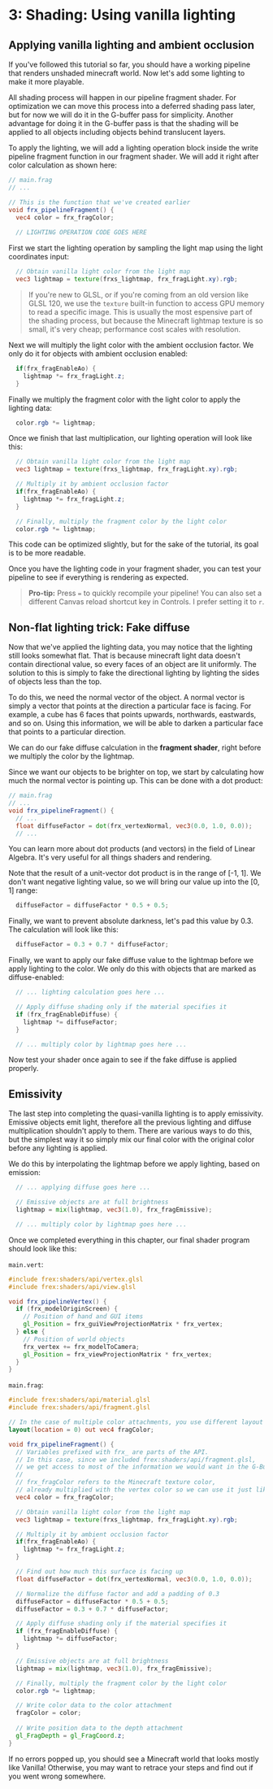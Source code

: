 # 3: Shading: Using vanilla lighting

## Applying vanilla lighting and ambient occlusion

If you've followed this tutorial so far, you should have a working pipeline that renders unshaded minecraft world. Now let's add some lighting to make it more playable.

All shading process will happen in our pipeline fragment shader. For optimization we can move this process into a deferred shading pass later, but for now we will do it in the G-buffer pass for simplicity. Another advantage for doing it in the G-buffer pass is that the shading will be applied to all objects including objects behind translucent layers.

To apply the lighting, we will add a lighting operation block inside the write pipeline fragment function in our fragment shader. We will add it right after color calculation as shown here:

```glsl
// main.frag
// ...

// This is the function that we've created earlier
void frx_pipelineFragment() {
  vec4 color = frx_fragColor;
  
  // LIGHTING OPERATION CODE GOES HERE
```

First we start the lighting operation by sampling the light map using the light coordinates input:

```glsl
  // Obtain vanilla light color from the light map
  vec3 lightmap = texture(frxs_lightmap, frx_fragLight.xy).rgb;
```
> If you're new to GLSL, or if you're coming from an old version like GLSL 120, we use the `texture` built-in function to access GPU memory to read a specific image. This is usually the most espensive part of the shading process, but because the Minecraft lightmap texture is so small, it's very cheap; performance cost scales with resolution.

Next we will multiply the light color with the ambient occlusion factor. We only do it for objects with ambient occlusion enabled:

```glsl
  if(frx_fragEnableAo) {
    lightmap *= frx_fragLight.z;
  }
```

Finally we multiply the fragment color with the light color to apply the lighting data:
```glsl
  color.rgb *= lightmap;
```

Once we finish that last multiplication, our lighting operation will look like this:
```glsl
  // Obtain vanilla light color from the light map
  vec3 lightmap = texture(frxs_lightmap, frx_fragLight.xy).rgb;

  // Multiply it by ambient occlusion factor
  if(frx_fragEnableAo) {
    lightmap *= frx_fragLight.z;
  }

  // Finally, multiply the fragment color by the light color
  color.rgb *= lightmap;
```

This code can be optimized slightly, but for the sake of the tutorial, its goal is to be more readable.

Once you have the lighting code in your fragment shader, you can test your pipeline to see if everything is rendering as expected.

> **Pro-tip:** Press `=` to quickly recompile your pipeline! You can also set a different Canvas reload shortcut key in Controls. I prefer setting it to `r`.

## Non-flat lighting trick: Fake diffuse

Now that we've applied the lighting data, you may notice that the lighting still looks somewhat flat. That is because minecraft light data doesn't contain directional value, so every faces of an object are lit uniformly. The solution to this is simply to fake the directional lighting by lighting the sides of objects less than the top.

To do this, we need the normal vector of the object. A normal vector is simply a vector that points at the direction a particular face is facing. For example, a cube has 6 faces that points upwards, northwards, eastwards, and so on. Using this information, we will be able to darken a particular face that points to a particular direction.

We can do our fake diffuse calculation in the **fragment shader**, right before we multiply the color by the lightmap.

Since we want our objects to be brighter on top, we start by calculating how much the normal vector is pointing up. This can be done with a dot product:

```glsl
// main.frag
// ...
void frx_pipelineFragment() {
  // ...
  float diffuseFactor = dot(frx_vertexNormal, vec3(0.0, 1.0, 0.0));
  // ...
```

You can learn more about dot products (and vectors) in the field of Linear Algebra. It's very useful for all things shaders and rendering.

Note that the result of a unit-vector dot product is in the range of [-1, 1]. We don't want negative lighting value, so we will bring our value up into the [0, 1] range:

```glsl
  diffuseFactor = diffuseFactor * 0.5 + 0.5;
```

Finally, we want to prevent absolute darkness, let's pad this value by 0.3. The calculation will look like this:

```glsl
  diffuseFactor = 0.3 + 0.7 * diffuseFactor;
```

Finally, we want to apply our fake diffuse value to the lightmap before we apply lighting to the color. We only do this with objects that are marked as diffuse-enabled:

```glsl
  // ... lighting calculation goes here ...

  // Apply diffuse shading only if the material specifies it
  if (frx_fragEnableDiffuse) {
    lightmap *= diffuseFactor;
  }

  // ... multiply color by lightmap goes here ...
```

Now test your shader once again to see if the fake diffuse is applied properly.

## Emissivity

The last step into completing the quasi-vanilla lighting is to apply emissivity. Emissive objects emit light, therefore all the previous lighting and diffuse multiplication shouldn't apply to them. There are various ways to do this, but the simplest way it so simply mix our final color with the original color before any lighting is applied.

We do this by interpolating the lightmap before we apply lighting, based on emission:

```glsl
  // ... applying diffuse goes here ...

  // Emissive objects are at full brightness
  lightmap = mix(lightmap, vec3(1.0), frx_fragEmissive);

  // ... multiply color by lightmap goes here ...
```

Once we completed everything in this chapter, our final shader program should look like this:

`main.vert`:
```glsl
#include frex:shaders/api/vertex.glsl
#include frex:shaders/api/view.glsl

void frx_pipelineVertex() {
  if (frx_modelOriginScreen) {
    // Position of hand and GUI items
    gl_Position = frx_guiViewProjectionMatrix * frx_vertex;
  } else {
    // Position of world objects
    frx_vertex += frx_modelToCamera;
    gl_Position = frx_viewProjectionMatrix * frx_vertex;
  }
}
```

`main.frag`:
```glsl
#include frex:shaders/api/material.glsl
#include frex:shaders/api/fragment.glsl

// In the case of multiple color attachments, you use different layout qualifiers.
layout(location = 0) out vec4 fragColor;

void frx_pipelineFragment() {
  // Variables prefixed with frx_ are parts of the API. 
  // In this case, since we included frex:shaders/api/fragment.glsl, 
  // we get access to most of the information we would want in the G-Buffer program.
  //
  // frx_fragColor refers to the Minecraft texture color, 
  // already multiplied with the vertex color so we can use it just like this.
  vec4 color = frx_fragColor;

  // Obtain vanilla light color from the light map
  vec3 lightmap = texture(frxs_lightmap, frx_fragLight.xy).rgb;

  // Multiply it by ambient occlusion factor
  if(frx_fragEnableAo) {
    lightmap *= frx_fragLight.z;
  }

  // Find out how much this surface is facing up
  float diffuseFactor = dot(frx_vertexNormal, vec3(0.0, 1.0, 0.0));

  // Normalize the diffuse factor and add a padding of 0.3
  diffuseFactor = diffuseFactor * 0.5 + 0.5;
  diffuseFactor = 0.3 + 0.7 * diffuseFactor;

  // Apply diffuse shading only if the material specifies it
  if (frx_fragEnableDiffuse) {
    lightmap *= diffuseFactor;
  }

  // Emissive objects are at full brightness
  lightmap = mix(lightmap, vec3(1.0), frx_fragEmissive);

  // Finally, multiply the fragment color by the light color
  color.rgb *= lightmap;

  // Write color data to the color attachment
  fragColor = color;
  
  // Write position data to the depth attachment
  gl_FragDepth = gl_FragCoord.z;
}
```

If no errors popped up, you should see a Minecraft world that looks mostly like Vanilla! Otherwise, you may want to retrace your steps and find out if you went wrong somewhere.